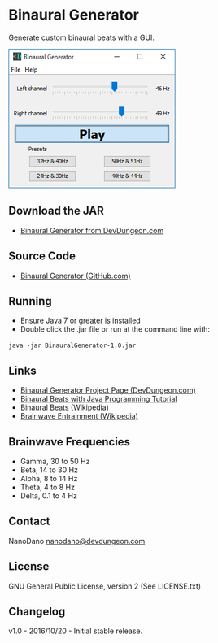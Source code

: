 Binaural Generator
==================

Generate custom binaural beats with a GUI.

![Screenshot of main window](screenshots/mainWindow.png)

Download the JAR
----------------
* [Binaural Generator from DevDungeon.com](http://www.devdungeon.com/content/binaural-beat-generator)

Source Code
-----------
* [Binaural Generator (GitHub.com)](https://www.github.com/DevDungeon/BinauralGenerator)

Running
-------
* Ensure Java 7 or greater is installed
* Double click the .jar file or run at the command line with:

`java -jar BinauralGenerator-1.0.jar`

Links
-----
* [Binaural Generator Project Page (DevDungeon.com)](http://www.devdungeon.com/content/binaural-beat-generator)
* [Binaural Beats with Java Programming Tutorial](http://www.devdungeon.com/content/binaural-beats-java)
* [Binaural Beats (Wikipedia)](https://en.wikipedia.org/wiki/Binaural_beats)
* [Brainwave Entrainment (Wikipedia)](https://en.wikipedia.org/wiki/Brainwave_entrainment)

Brainwave Frequencies
---------------------
* Gamma, 30 to 50 Hz
* Beta,  14 to 30 Hz
* Alpha, 8 to 14 Hz
* Theta, 4 to 8 Hz
* Delta, 0.1 to 4 Hz

Contact
-------
NanoDano <nanodano@devdungeon.com>

License
-------
GNU General Public License, version 2 (See LICENSE.txt)

Changelog
---------
v1.0 - 2016/10/20 - Initial stable release.
